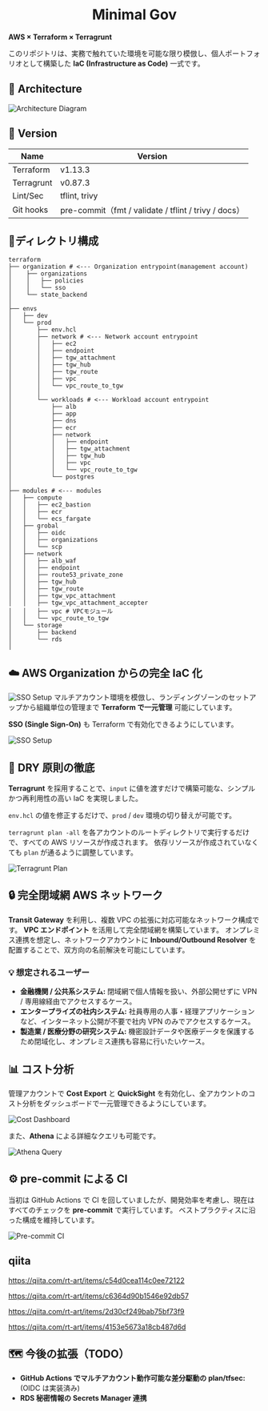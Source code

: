 <div align="center">

# Minimal Gov

</div>

**AWS × Terraform × Terragrunt**

このリポジトリは、実務で触れていた環境を可能な限り模倣し、個人ポートフォリオとして構築した **IaC (Infrastructure as Code)** 一式です。

## 🧭 Architecture

![Architecture Diagram](./image/アーキテクチャ図.png)

## 🔢 Version

| Name | Version |
|---|---|
| Terraform | v1.13.3 |
| Terragrunt | v0.87.3 |
| Lint/Sec | tflint, trivy |
| Git hooks | pre-commit（fmt / validate / tflint / trivy / docs） |

## 📂ディレクトリ構成

```
terraform
├── organization # <--- Organization entrypoint(management account)
│    ├── organizations 
│    │   ├── policies 
│    │   └── sso 
│    └── state_backend
│ 
├── envs
│   ├── dev
│   └── prod
│       ├── env.hcl
│       ├── network # <--- Network account entrypoint
│       │   ├── ec2 
│       │   ├── endpoint 
│       │   ├── tgw_attachment 
│       │   ├── tgw_hub 
│       │   ├── tgw_route 
│       │   ├── vpc 
│       │   └── vpc_route_to_tgw 
│       │ 
│       └── workloads # <--- Workload account entrypoint
│           ├── alb 
│           ├── app 
│           ├── dns 
│           ├── ecr 
│           ├── network
│           │   ├── endpoint
│           │   ├── tgw_attachment
│           │   ├── tgw_hub
│           │   ├── vpc
│           │   └── vpc_route_to_tgw
│           └── postgres 
│ 
├── modules # <--- modules
│   ├── compute 
│   │   ├── ec2_bastion 
│   │   ├── ecr 
│   │   └── ecs_fargate 
│   ├── grobal 
│   │   ├── oidc 
│   │   ├── organizations
│   │   └── scp 
│   ├── network
│   │   ├── alb_waf
│   │   ├── endpoint 
│   │   ├── route53_private_zone 
│   │   ├── tgw_hub 
│   │   ├── tgw_route 
│   │   ├── tgw_vpc_attachment 
│   │   ├── tgw_vpc_attachment_accepter
│   │   ├── vpc # VPCモジュール
│   │   └── vpc_route_to_tgw 
│   └── storage 
│       ├── backend 
│       └── rds 
│
```

## ☁️ AWS Organization からの完全 IaC 化
![SSO Setup](./image/Organization.png)
マルチアカウント環境を模倣し、ランディングゾーンのセットアップから組織単位の管理まで **Terraform で一元管理** 可能にしています。

**SSO (Single Sign-On)** も Terraform で有効化できるようにしています。

![SSO Setup](./image/sso.png)

## 🧩 DRY 原則の徹底

**Terragrunt** を採用することで、`input` に値を渡すだけで構築可能な、シンプルかつ再利用性の高い IaC を実現しました。

`env.hcl` の値を修正するだけで、`prod` / `dev` 環境の切り替えが可能です。

`terragrunt plan -all` を各アカウントのルートディレクトリで実行するだけで、すべての AWS リソースが作成されます。
依存リソースが作成されていなくても `plan` が通るように調整しています。

![Terragrunt Plan](./image/plan.png)

## 🔒 完全閉域網 AWS ネットワーク

**Transit Gateway** を利用し、複数 VPC の拡張に対応可能なネットワーク構成です。
**VPC エンドポイント** を活用して完全閉域網を構築しています。
オンプレミス連携を想定し、ネットワークアカウントに **Inbound/Outbound Resolver** を配置することで、双方向の名前解決を可能にしています。

### 💡 想定されるユーザー

- **金融機関 / 公共系システム:** 閉域網で個人情報を扱い、外部公開せずに VPN / 専用線経由でアクセスするケース。
- **エンタープライズの社内システム:** 社員専用の人事・経理アプリケーションなど、インターネット公開が不要で社内 VPN のみでアクセスするケース。
- **製造業 / 医療分野の研究システム:** 機密設計データや医療データを保護するため閉域化し、オンプレミス連携も容易に行いたいケース。

## 📊 コスト分析
管理アカウントで **Cost Export** と **QuickSight** を有効化し、全アカウントのコスト分析をダッシュボードで一元管理できるようにしています。

![Cost Dashboard](./image/costdashboad.png)

また、**Athena** による詳細なクエリも可能です。

![Athena Query](./image/athena.png)

## ⚙️ pre-commit による CI

当初は GitHub Actions で CI を回していましたが、開発効率を考慮し、現在はすべてのチェックを **pre-commit** で実行しています。
ベストプラクティスに沿った構成を維持しています。

![Pre-commit CI](./image/pre-commit.png)

## qiita
https://qiita.com/rt-art/items/c54d0cea114c0ee72122

https://qiita.com/rt-art/items/c6364d90b1546e92db57

https://qiita.com/rt-art/items/2d30cf249bab75bf73f9

https://qiita.com/rt-art/items/4153e5673a18cb487d6d

## 🗺️ 今後の拡張（TODO）

- **GitHub Actions でマルチアカウント動作可能な差分駆動の plan/tfsec:** (OIDC は実装済み)
- **RDS 秘密情報の Secrets Manager 連携**

